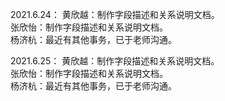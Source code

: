 2021.6.24：
黄欣越：制作字段描述和关系说明文档。  
张欣怡：制作字段描述和关系说明文档。  
杨济杭：最近有其他事务，已于老师沟通。  

2021.6.25：
黄欣越：制作字段描述和关系说明文档。  
张欣怡：制作字段描述和关系说明文档。  
杨济杭：最近有其他事务，已于老师沟通。  
